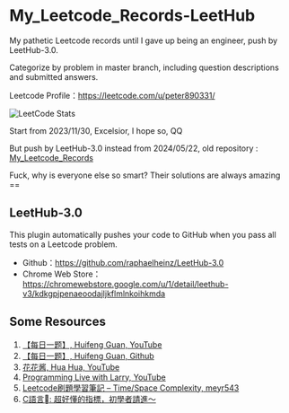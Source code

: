 # My_Leetcode_Records-LeetHub
My pathetic Leetcode records until I gave up being an engineer, push by LeetHub-3.0.

Categorize by problem in master branch, including question descriptions and submitted answers.

Leetcode Profile：https://leetcode.com/u/peter890331/

![LeetCode Stats](https://leetcard.jacoblin.cool/peter890331?theme=wtf&font=Bai%20Jamjuree&ext=activity)

Start from 2023/11/30, Excelsior, I hope so, QQ

But push by LeetHub-3.0 instead from 2024/05/22, old repository : [My_Leetcode_Records][1]

Fuck, why is everyone else so smart? Their solutions are always amazing ==

[1]: https://github.com/peter890331/My_Leetcode_Records

## LeetHub-3.0
This plugin automatically pushes your code to GitHub when you pass all tests on a Leetcode problem.    
  - Github：https://github.com/raphaelheinz/LeetHub-3.0    
  - Chrome Web Store：https://chromewebstore.google.com/u/1/detail/leethub-v3/kdkgpjpenaeoodajljkflmlnkoihkmda

## Some Resources
1. [【每日一题】, Huifeng Guan, YouTube][2]
2. [【每日一题】, Huifeng Guan, Github][6]
3. [花花酱, Hua Hua, YouTube][3]
4. [Programming Live with Larry, YouTube][4]
5. [Leetcode刷題學習筆記 – Time/Space Complexity, meyr543][5]
6. [C語言: 超好懂的指標，初學者請進～][7]

[2]: https://www.youtube.com/@wisdompeak
[3]: https://www.youtube.com/@HuaHuaLeetCode
[4]: https://www.youtube.com/@Algorithmist
[5]: https://hackmd.io/@meyr543/SygLtQ7ec
[6]: https://github.com/wisdompeak/LeetCode
[7]: https://kopu.chat/c%e8%aa%9e%e8%a8%80-%e8%b6%85%e5%a5%bd%e6%87%82%e7%9a%84%e6%8c%87%e6%a8%99%ef%bc%8c%e5%88%9d%e5%ad%b8%e8%80%85%e8%ab%8b%e9%80%b2%ef%bd%9e/
